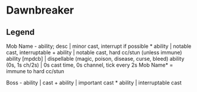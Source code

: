 # Dawnbreaker

## Legend
Mob Name
    - ability; desc   | minor cast, interrupt if possible
    * ability         | notable cast, interruptable
    + ability         | notable cast, hard cc/stun (unless immune)
      ability [mpdcb] | dispellable (magic, poison, disease, curse, bleed)
    ability (0s, 1s ch/2s) | 0s cast time, 0s channel, tick every 2s 
Mob Name* = immune to hard cc/stun

Boss
    - ability | cast
    + ability | important cast
    * ability | interruptable cast
